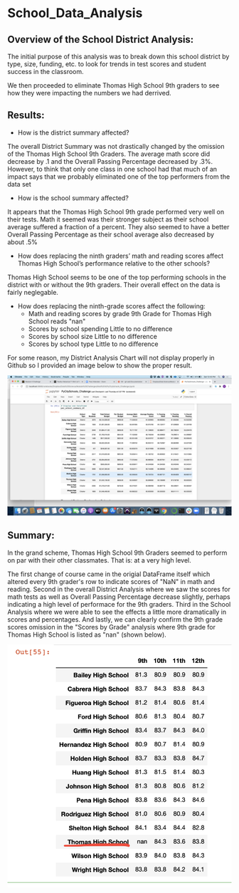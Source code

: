 # School_Data_Analysis

## Overview of the School District Analysis:

The initial purpose of this analysis was to break down this school district by type, size, funding, etc. to look for trends in test scores and student success in the classroom.

We then proceeded to eliminate Thomas High School 9th graders to see how they were impacting the numbers we had derrived.

## Results:

- How is the district summary affected?

The overall District Summary was not drastically changed by the omission of the Thomas High School 9th Graders. The average math score did decrease by .1  and the Overall Passing Percentage decreased by .3%. However, to think that only one class in one school had that much of an impact says that we probably eliminated one of the top performers from the data set

- How is the school summary affected?

It appears that the Thomas High School 9th grade performed very well on their tests. Math it seemed was their stronger subject as their school average suffered a fraction of a percent. They also seemed to have a better Overall Passing Percentage as their school average also decreased by about .5%

- How does replacing the ninth graders’ math and reading scores affect Thomas High School’s performance relative to the other schools?

Thomas High School seems to be one of the top performing schools in the district with or without the 9th graders. Their overall effect on the data is fairly neglegable. 

- How does replacing the ninth-grade scores affect the following:
  - Math and reading scores by grade
  9th Grade for Thomas High School reads "nan"
  - Scores by school spending
  Little to no difference
  - Scores by school size
  Little to no difference
  - Scores by school type
  Little to no difference

For some reason, my District Analysis Chart will not display properly in Github so I provided an image below to show the proper result.

![Correct District Analysis Chart](Resources/District_Anaysis_Chart.png)

## Summary:

In the grand scheme, Thomas High School 9th Graders seemed to perform on par with their other classmates. That is: at a very high level.

The first change of course came in the origial DataFrame itself which altered every 9th grader's row to indicate scores of "NaN" in math and reading. Second in the overall District Analysis where we saw the scores for math tests as well as Overall Passing Percentage decrease slightly, perhaps indicating a high level of performace for the 9th graders. Third in the School Analysis where we were able to see the effects a little more dramatically in scores and percentages. And lastly, we can clearly confirm the 9th grade scores omission in the "Scores by Grade" analysis where 9th grade for Thomas High School is listed as "nan" (shown below).

![nan](Resources/grades_nan.png)
